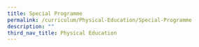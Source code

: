 ```yaml
---
title: Special Programme
permalink: /curriculum/Physical-Education/Special-Programme
description: ""
third_nav_title: Physical Education
---
```

